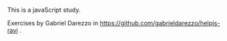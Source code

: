 This is a javaScript study. 

Exercises by Gabriel Darezzo in  https://github.com/gabrieldarezzo/helpjs-ravi .
